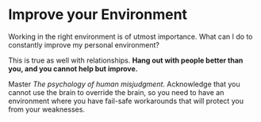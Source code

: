 # Improve your Environment

Working in the right environment is of utmost importance. What can I do to constantly improve my personal environment?

This is true as well with relationships.
 **Hang out with people better than you, and you cannot help but improve.**
 
 Master *The psychology of human misjudgment*. Acknowledge that you cannot use the brain to override the brain, so you need to have an environment where you have fail-safe workarounds that will protect you from your weaknesses.